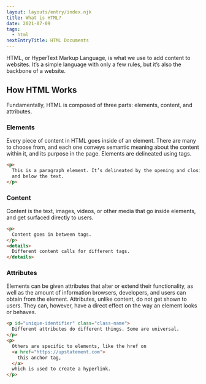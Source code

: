 ```yaml
---
layout: layouts/entry/index.njk
title: What is HTML?
date: 2021-07-09
tags:
  - html
nextEntryTitle: HTML Documents
---
```


HTML, or HyperText Markup Language, is what we use to add content to websites. It’s a simple language with only a few rules, but it’s also the backbone of a website.

## How HTML Works

Fundamentally, HTML is composed of three parts: elements, content, and attributes.

### Elements

Every piece of content in HTML goes inside of an element. There are many to choose from, and each one conveys semantic meaning about the content within it, and its purpose in the page. Elements are delineated using tags.

```html
<p>
  This is a paragraph element. It’s delineated by the opening and closing character sequences above
  and below the text.
</p>
```

### Content

Content is the text, images, videos, or other media that go inside elements, and get surfaced directly to users.

```html
<p>
  Content goes in between tags.
</p>
<details>
  Different content calls for different tags.
</details>
```

### Attributes

Elements can be given attributes that alter or extend their functionality, as well as the amount of information browsers, developers, and users can obtain from the element. Attributes, unlike content, do not get shown to users. They can, however, have a direct effect on the way an element looks or behaves.

```html
<p id="unique-identifier" class="class-name">
  Different attributes do different things. Some are universal.
</p>
<p>
  Others are specific to elements, like the href on
  <a href="https://upstatement.com">
    this anchor tag,
  </a>
  which is used to create a hyperlink.
</p>
```
